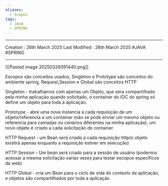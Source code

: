 ```yaml
---
aliases:
  - Scopos
tags:
  - JAVA
  - SPRING
---
```

---
Creation : 26th March 2025
Last Modified : 26th March 2025
#JAVA #SPRING
___

![[Pasted image 20250326091440.png]]

Escopos são conceitos usados, Singleton e Prototype são conceitos do ambiente spring, Request,Session e Global são conceitos HTTP

Singleton - trabalhamos com apenas um Objeto, que sera compartilhado pela minha aplicação quando solicitado, o container do IOC do spring só define um objeto para toda a aplicação.

Prototype - abre uma nova instancia a cada requisição de um objeto/referencia a um container (não se pode enviar um mesmo objeto ou referencia para camadas ou cenários diferentes na minha aplicação), um novo objeto é criado a cada solicitação de container

HTTP Request - um Bean será criado a cada requisição http(o objeto existirá apenas enquanto a requisição estiver em execução)

HTTP Session - Um bean será criado para a sessão de usuário (podemos acessar a mesma solicitação varias vezes para testar escopos específicos da  web)

HTTP Global - cria um Bean para o ciclo de vida do contexto da aplicação, e objetos são compartilhados por toda a aplicação




